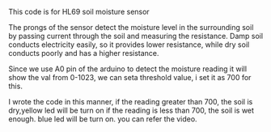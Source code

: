 This code is for HL69 soil moisture sensor

The prongs of the sensor detect the moisture level in the surrounding soil by passing
current through the soil and measuring the resistance. Damp soil
conducts electricity easily, so it provides lower resistance, while dry
soil conducts poorly and has a higher resistance.

Since we use A0 pin of the arduino to detect the moisture reading 
it will show the val from 0-1023, we can seta threshold value, i set it as 700 for this. 

I wrote the code in this manner, if the reading greater than 700, the soil is dry,yellow led will be turn on 
if the reading is less than 700, the soil is wet enough. blue led will be turn on. you can refer the video.
